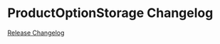 # ProductOptionStorage Changelog

[Release Changelog](https://github.com/spryker/product-option-storage/releases)

